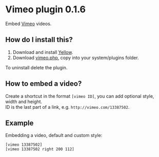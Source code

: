 Vimeo plugin 0.1.6
==================
Embed [Vimeo](http://www.vimeo.com) videos.

How do I install this?
----------------------
1. Download and install [Yellow](https://github.com/markseu/yellowcms/).  
2. Download [vimeo.php](vimeo.php?raw=true), copy into your system/plugins folder.  

To uninstall delete the plugin.

How to embed a video?
---------------------
Create a shortcut in the format `[vimeo ID]`, you can add optional style, width and height.  
ID is the last part of a link, e.g. `http://vimeo.com/13387502`. 
 
Example
-------
Embedding a video, default and custom style:

    [vimeo 13387502]
    [vimeo 13387502 right 200 112]